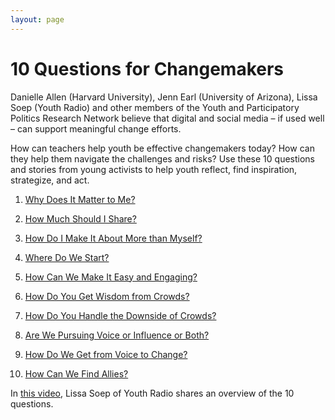 ```yaml
---
layout: page
---
```


10 Questions for Changemakers 
=============================

Danielle Allen (Harvard University), Jenn Earl (University of Arizona), Lissa Soep (Youth Radio) and other members of the Youth and Participatory Politics Research Network believe that digital and social media – if used well – can support meaningful change efforts. 
 
How can teachers help youth be effective changemakers today? How can they help them navigate the challenges and risks? Use these 10 questions and stories from young activists to help youth reflect, find inspiration, strategize, and act.
 
1. [Why Does It Matter to Me?](https://yppactionframe.fas.harvard.edu/1-why-does-it-matter-me)

2. [How Much Should I Share?](https://yppactionframe.fas.harvard.edu/2-how-much-should-i-share)

3. [How Do I Make It About More than Myself?](https://yppactionframe.fas.harvard.edu/action-frame)

4. [Where Do We Start?](https://yppactionframe.fas.harvard.edu/4-where-do-we-start)

5. [How Can We Make It Easy and Engaging?](https://yppactionframe.fas.harvard.edu/5-how-can-we-make-it-easy-and-engaging)

6. [How Do You Get Wisdom from Crowds?](https://yppactionframe.fas.harvard.edu/6-how-do-you-get-wisdom-crowds)

7. [How Do You Handle the Downside of Crowds?](https://yppactionframe.fas.harvard.edu/7-how-do-you-handle-downside-crowds)

8. [Are We Pursuing Voice or Influence or Both?](https://yppactionframe.fas.harvard.edu/8-does-raising-voices-count-political-action)

9. [How Do We Get from Voice to Change?](https://yppactionframe.fas.harvard.edu/9-how-do-we-get-voice-change)

10. [How Can We Find Allies?](https://yppactionframe.fas.harvard.edu/10-how-can-we-find-allies)
 
In [this video](https://mobilizingideas.wordpress.com/2015/11/13/informing-activists-how-do-i-use-online-tools-to-help-my-cause/), Lissa Soep of Youth Radio shares an overview of the 10 questions.
